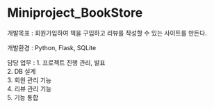 # Miniproject_BookStore

개발목표 : 회원가입하여 책을 구입하고 리뷰를 작성할 수 있는 사이트를 만든다. 

개발환경 : Python, Flask, SQLite

담당 업무 : 
    1.	프로젝트 진행 관리, 발표  
    2.	DB 설계  
    3.	회원 관리 기능  
    4.	리뷰 관리 기능  
    5.	기능 통합  
